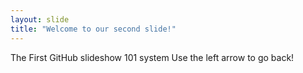 ```yaml
---
layout: slide
title: "Welcome to our second slide!"
---
```

The First GitHub slideshow 101 system
Use the left arrow to go back!
